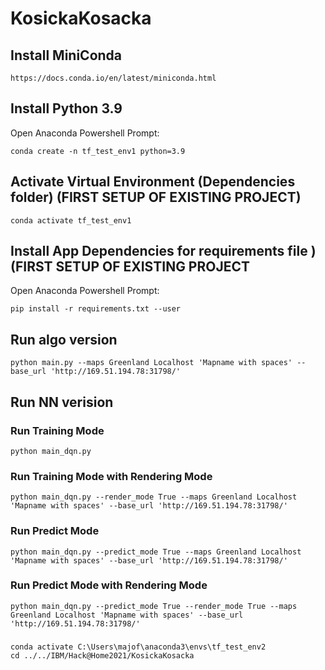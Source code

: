 # KosickaKosacka


## Install MiniConda
    https://docs.conda.io/en/latest/miniconda.html

## Install Python 3.9
Open Anaconda Powershell Prompt:

    conda create -n tf_test_env1 python=3.9

## Activate Virtual Environment (Dependencies folder) (FIRST SETUP OF EXISTING PROJECT)

    conda activate tf_test_env1

## Install App Dependencies for requirements file ) (FIRST SETUP OF EXISTING PROJECT
Open Anaconda Powershell Prompt:

    pip install -r requirements.txt --user

## Run algo version
    
    python main.py --maps Greenland Localhost 'Mapname with spaces' --base_url 'http://169.51.194.78:31798/'


## Run NN verision
### Run Training Mode

    python main_dqn.py
    
### Run Training Mode with Rendering Mode

    python main_dqn.py --render_mode True --maps Greenland Localhost 'Mapname with spaces' --base_url 'http://169.51.194.78:31798/'

### Run Predict Mode

    python main_dqn.py --predict_mode True --maps Greenland Localhost 'Mapname with spaces' --base_url 'http://169.51.194.78:31798/'

### Run Predict Mode with Rendering Mode

    python main_dqn.py --predict_mode True --render_mode True --maps Greenland Localhost 'Mapname with spaces' --base_url 'http://169.51.194.78:31798/'


###
    conda activate C:\Users\majof\anaconda3\envs\tf_test_env2
    cd ../../IBM/Hack@Home2021/KosickaKosacka
